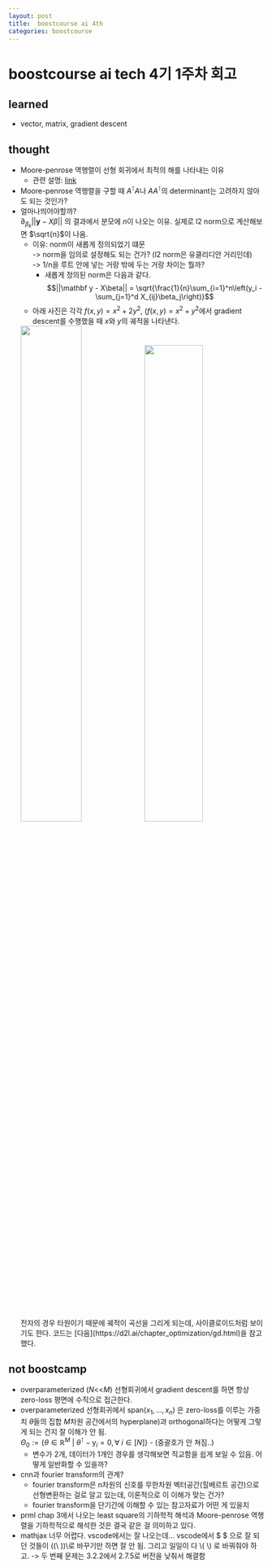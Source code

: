 ```yaml
---
layout: post
title:  boostcourse ai 4th
categories: boostcourse
---
```


# boostcourse ai tech 4기 1주차 회고
## learned
 - vector, matrix, gradient descent

## thought
- Moore-penrose 역행렬이 선형 회귀에서 최적의 해를 나타내는 이유
   - 관련 설명: [link](https://angeloyeo.github.io/2020/11/11/pseudo_inverse.html)
- Moore-penrose 역행렬을 구할 때 $A^\intercal A$나 $AA^\intercal$의 determinant는 고려하지 않아도 되는 것인가?  
- 얼마나띄어야할까?   
$\partial_{\beta_{k}}||\mathbf{y}-X\beta||$ 의 결과에서 분모에 $n$이 나오는 이유. 실제로 l2 norm으로 계산해보면 $\sqrt{n}$이 나옴. 
   - 이유: norm이 새롭게 정의되었기 떄문  
     -> norm을 임의로 설정해도 되는 건가? (l2 norm은 유클리디안 거리인데)  
     -> 1/n을 루트 안에 넣는 거랑 밖에 두는 거랑 차이는 뭘까?
     - 새롭게 정의된 norm은 다음과 같다.  
  $$||\mathbf y - X\beta|| = \sqrt{\frac{1}{n}\sum_{i=1}^n\left(y_i - \sum_{j=1}^d X_{ij}\beta_j\right)}$$
  - 아래 사진은 각각 $f(x, y) = x^2 + 2y^2$, $(f(x, y) = x^2 + y^2$에서 gradient descent를 수행했을 때 $x$와 $y$의 궤적을 나타낸다.  
  <img src="https://user-images.githubusercontent.com/47550287/191882708-0db9fced-fe8c-43d5-88d1-7b854040d717.png" width="50%">
  <img src="https://user-images.githubusercontent.com/47550287/191882948-0148765a-524b-4f3c-94d6-0483c83d4d57.png" width="49%">  
  전자의 경우 타원이기 때문에 궤적이 곡선을 그리게 되는데, 사이클로이드처럼 보이기도 한다. 코드는 [다음](https://d2l.ai/chapter_optimization/gd.html)을 참고했다.

## not boostcamp
 - overparameterized $\left(N\text{<}\text{<}M\right)$ 선형회귀에서 gradient descent를 하면 항상 zero-loss 평면에 수직으로 접근한다.
 - overparameterized 선형회귀에서 $\text{span}(x_1, ..., x_n)$ 은 zero-loss를 이루는 가중치 $\theta$들의 집합 $M$차원 공간에서의 hyperplane)과 orthogonal하다는 어떻게 그렇게 되는 건지 잘 이해가 안 됨.  
  $\Theta_0 := \{\theta \in \mathbb{R}^M \ | \ \theta^\intercal - \mathsf{y}_i = 0, \forall \ {i} \in [N]\}$ - (중괄호가 안 쳐짐..)
   - 변수가 2개, 데이터가 1개인 경우를 생각해보면 직교함을 쉽게 보일 수 있음. 어떻게 일반화할 수 있을까?
 - cnn과 fourier transform의 관계?
   - fourier transform은 n차원의 신호를 무한차원 벡터공간(힐베르트 공간)으로 선형변환하는 걸로 알고 있는데, 이론적으로 이 이해가 맞는 건가?
   - fourier transform을 단기간에 이해할 수 있는 참고자료가 어떤 게 있을지
 - prml chap 3에서 나오는 least square의 기하학적 해석과 Moore-penrose 역행렬을 기하학적으로 해석한 것은 결국 같은 걸 의미하고 있다.
 - mathjax 너무 어렵다. vscode에서는 잘 나오는데... vscode에서 $ $ 으로 잘 되던 것들이 ((\ ))\로 바꾸기만 하면 잘 안 됨. 그리고 일일이 다 \\( \\) 로 바꿔줘야 하고. -> 두 번째 문제는 3.2.2에서 2.7.5로 버전을 낮춰서 해결함






